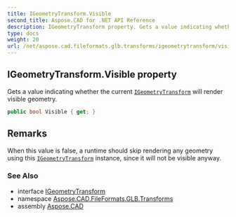 ```yaml
---
title: IGeometryTransform.Visible
second_title: Aspose.CAD for .NET API Reference
description: IGeometryTransform property. Gets a value indicating whether the current IGeometryTransform will render visible geometry
type: docs
weight: 20
url: /net/aspose.cad.fileformats.glb.transforms/igeometrytransform/visible/
---
```

## IGeometryTransform.Visible property

Gets a value indicating whether the current [`IGeometryTransform`](../) will render visible geometry.

```csharp
public bool Visible { get; }
```

## Remarks

When this value is false, a runtime should skip rendering any geometry using this [`IGeometryTransform`](../) instance, since it will not be visible anyway.

### See Also

* interface [IGeometryTransform](../)
* namespace [Aspose.CAD.FileFormats.GLB.Transforms](../../../aspose.cad.fileformats.glb.transforms/)
* assembly [Aspose.CAD](../../../)


